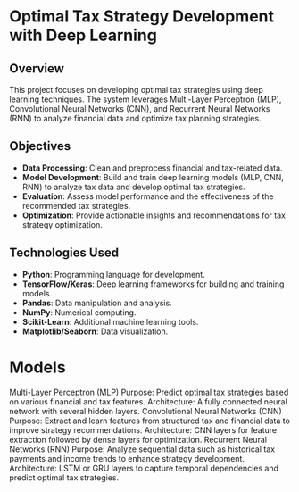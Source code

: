 # Optimal Tax Strategy Development with Deep Learning

## Overview

This project focuses on developing optimal tax strategies using deep learning techniques. The system leverages Multi-Layer Perceptron (MLP), Convolutional Neural Networks (CNN), and Recurrent Neural Networks (RNN) to analyze financial data and optimize tax planning strategies.

## Objectives

- **Data Processing**: Clean and preprocess financial and tax-related data.
- **Model Development**: Build and train deep learning models (MLP, CNN, RNN) to analyze tax data and develop optimal tax strategies.
- **Evaluation**: Assess model performance and the effectiveness of the recommended tax strategies.
- **Optimization**: Provide actionable insights and recommendations for tax strategy optimization.

## Technologies Used

- **Python**: Programming language for development.
- **TensorFlow/Keras**: Deep learning frameworks for building and training models.
- **Pandas**: Data manipulation and analysis.
- **NumPy**: Numerical computing.
- **Scikit-Learn**: Additional machine learning tools.
- **Matplotlib/Seaborn**: Data visualization.

# Models
Multi-Layer Perceptron (MLP)
Purpose: Predict optimal tax strategies based on various financial and tax features.
Architecture: A fully connected neural network with several hidden layers.
Convolutional Neural Networks (CNN)
Purpose: Extract and learn features from structured tax and financial data to improve strategy recommendations.
Architecture: CNN layers for feature extraction followed by dense layers for optimization.
Recurrent Neural Networks (RNN)
Purpose: Analyze sequential data such as historical tax payments and income trends to enhance strategy development.
Architecture: LSTM or GRU layers to capture temporal dependencies and predict optimal tax strategies.
